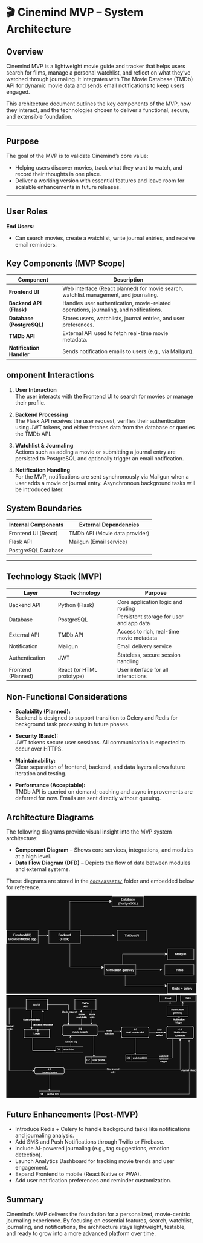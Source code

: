 # 🎬 Cinemind MVP – System Architecture

## Overview

Cinemind MVP is a lightweight movie guide and tracker that helps users search for films, manage a personal watchlist, and reflect on what they’ve watched through journaling. It integrates with The Movie Database (TMDb) API for dynamic movie data and sends email notifications to keep users engaged.

This architecture document outlines the key components of the MVP, how they interact, and the technologies chosen to deliver a functional, secure, and extensible foundation.

---

## Purpose
The goal of the MVP is to validate Cinemind’s core value:
- Helping users discover movies, track what they want to watch, and record their thoughts in one place.
- Deliver a working version with essential features and leave room for scalable enhancements in future releases.

---

## User Roles

 **End Users**:  
- Can search movies, create a watchlist, write journal entries, and receive email reminders.

## Key Components (MVP Scope)

| Component                   | Description                                                                           |
|-----------------------------|---------------------------------------------------------------------------------------|
| **Frontend UI**             | Web interface (React planned) for movie search, watchlist management, and journaling. |
| **Backend API (Flask)**     | Handles user authentication, movie-related operations, journaling, and notifications. |
| **Database (PostgreSQL)**   | Stores users, watchlists, journal entries, and user preferences.                      |
| **TMDb API**                | External API used to fetch real-time movie metadata.                                  |
| **Notification Handler**    | Sends notification emails to users (e.g., via Mailgun).                               |


## omponent Interactions

1. **User Interaction**  
   The user interacts with the Frontend UI to search for movies or manage their profile.

2. **Backend Processing**  
   The Flask API receives the user request, verifies their authentication using JWT tokens, and either fetches data from the database or queries the TMDb API.

3. **Watchlist & Journaling**  
   Actions such as adding a movie or submitting a journal entry are persisted to PostgreSQL and optionally trigger an email notification.

4. **Notification Handling**  
   For the MVP, notifications are sent synchronously via Mailgun when a user adds a movie or journal entry. Asynchronous background tasks will be introduced later.

## System Boundaries

| Internal Components        | External Dependencies            |
|----------------------------|----------------------------------|
| Frontend UI (React)        | TMDb API (Movie data provider)   |
| Flask API                  | Mailgun (Email service)          |
| PostgreSQL Database        |                                  |

---

## Technology Stack (MVP)

| Layer              | Technology                | Purpose                                      |
|--------------------|---------------------------|----------------------------------------------|
| Backend API        | Python (Flask)            | Core application logic and routing           |
| Database           | PostgreSQL                |Persistent storage for user and app data      |
| External API       | TMDb API                  |Access to rich, real-time movie metadata      |
| Notification       | Mailgun                   |Email delivery service                        |
| Authentication     | JWT                       | Stateless, secure session handling           |
| Frontend (Planned) | React (or HTML prototype) | User interface for all interactions          |


## Non-Functional Considerations

- **Scalability (Planned):**  
  Backend is designed to support transition to Celery and Redis for background task processing in future phases.

- **Security (Basic):**  
  JWT tokens secure user sessions. All communication is expected to occur over HTTPS.

- **Maintainability:**  
  Clear separation of frontend, backend, and data layers allows future iteration and testing.

- **Performance (Acceptable):**  
  TMDb API is queried on demand; caching and async improvements are deferred for now. Emails are sent directly without queuing.


## Architecture Diagrams

The following diagrams provide visual insight into the MVP system architecture:

- **Component Diagram** – Shows core services, integrations, and modules at a high level.
- **Data Flow Diagram (DFD)** – Depicts the flow of data between modules and external systems.

These diagrams are stored in the [`docs/assets/`](./docs/assets/) folder and embedded below for reference.

![Component Diagram](./docs/assets/Component%20diagram.drawio.png)
![Level 1 DFD](./docs/assets/Lv.1%20DFD.drawio.png)


## Future Enhancements (Post-MVP)

- Introduce Redis + Celery to handle background tasks like notifications and journaling analysis.
- Add SMS and Push Notifications through Twilio or Firebase.
- Include AI-powered journaling (e.g., tag suggestions, emotion detection).
- Launch Analytics Dashboard for tracking movie trends and user engagement.
- Expand Frontend to mobile (React Native or PWA).
- Add user notification preferences and reminder customization.


## Summary

Cinemind’s MVP delivers the foundation for a personalized, movie-centric journaling experience. By focusing on essential features, search, watchlist, journaling, and notifications, the architecture stays lightweight, testable, and ready to grow into a more advanced platform over time.
